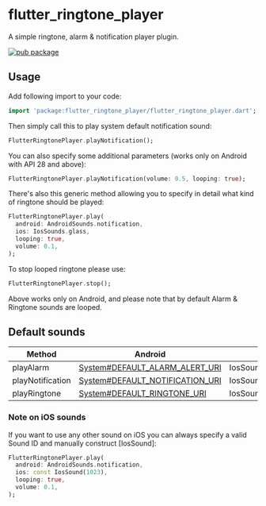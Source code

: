 # flutter_ringtone_player

A simple ringtone, alarm & notification player plugin.

[![pub package](https://img.shields.io/pub/v/flutter_ringtone_player.svg)](https://pub.dartlang.org/packages/flutter_ringtone_player)

## Usage

Add following import to your code:

```dart
import 'package:flutter_ringtone_player/flutter_ringtone_player.dart';
```

Then simply call this to play system default notification sound:

```dart
FlutterRingtonePlayer.playNotification();
```

You can also specify some additional parameters (works only on Android with API 28 and above):

```dart
FlutterRingtonePlayer.playNotification(volume: 0.5, looping: true);
```

There's also this generic method allowing you to specify in detail what kind of ringtone should be played:

```dart
FlutterRingtonePlayer.play(
  android: AndroidSounds.notification,
  ios: IosSounds.glass,
  looping: true,
  volume: 0.1,
);

```

To stop looped ringtone please use:

```dart
FlutterRingtonePlayer.stop();
```

Above works only on Android, and please note that by default Alarm & Ringtone sounds are looped.

## Default sounds

| Method           | Android | iOS |
| ---------------- | ------- | --- |
| playAlarm        | [System#DEFAULT_ALARM_ALERT_URI](https://developer.android.com/reference/android/provider/Settings.System.html#DEFAULT_ALARM_ALERT_URI) | IosSounds.alarm |
| playNotification | [System#DEFAULT_NOTIFICATION_URI](https://developer.android.com/reference/android/provider/Settings.System.html#DEFAULT_NOTIFICATION_URI) | IosSounds.triTone |
| playRingtone     | [System#DEFAULT_RINGTONE_URI](https://developer.android.com/reference/android/provider/Settings.System.html#DEFAULT_RINGTONE_URI) | IosSounds.electronic |

### Note on iOS sounds

If you want to use any other sound on iOS you can always specify a valid Sound ID and manually construct [IosSound]:

```dart
FlutterRingtonePlayer.play(
  android: AndroidSounds.notification,
  ios: const IosSound(1023),
  looping: true,
  volume: 0.1,
);
```
